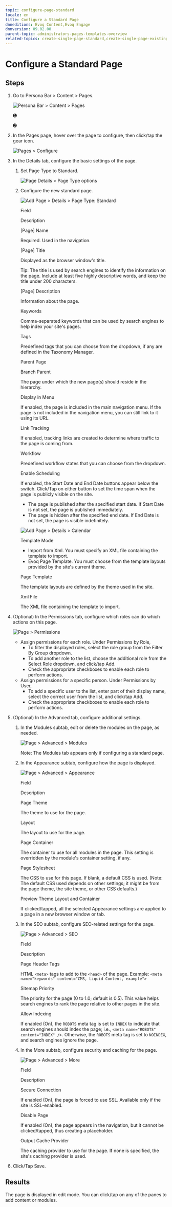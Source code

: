```yaml
---
topic: configure-page-standard
locale: en
title: Configure a Standard Page
dnneditions: Evoq Content,Evoq Engage
dnnversion: 09.02.00
parent-topic: administrators-pages-templates-overview
related-topics: create-single-page-standard,create-single-page-existing,create-single-page-url,create-single-page-file,create-multiple-pages-pb-all,configure-page-existing,configure-page-url,configure-page-file,copy-page-pb-all,edit-page-pb-all,view-hidden-page-pb-all,delete-page-pb-all,restore-deleted-pages,purge-deleted-pages,copy-permissions-to-child-pages-pb-all
---
```


# Configure a Standard Page

## Steps

1.  Go to Persona Bar \> Content \> Pages.
    
    ![Persona Bar > Content > Pages](img/scr-pbar-host-Content-E91.png)
    
    ➊
    
    ➋
    
2.  In the Pages page, hover over the page to configure, then click/tap the gear icon.
    
      
    
    ![Pages > Configure](img/scr-pb-Pages-Configure-E91.png)
    
      
    
3.  In the Details tab, configure the basic settings of the page.
    1.  Set Page Type to Standard.
        
        ![Page Details > Page Type options](img/scr-pb-PageSettings-Details-PageType-E91.png)
        
    2.  Configure the new standard page.
        
          
        
        ![Add Page > Details > Page Type: Standard](img/scr-pb-AddSinglePage-Details-Standard-E91.png)
        
          
        
        Field
        
        Description
        
        \[Page\] Name
        
        Required. Used in the navigation.
        
        \[Page\] Title
        
        Displayed as the browser window's title.
        
        Tip: The title is used by search engines to identify the information on the page. Include at least five highly descriptive words, and keep the title under 200 characters.
        
        \[Page\] Description
        
        Information about the page.
        
        Keywords
        
        Comma-separated keywords that can be used by search engines to help index your site's pages.
        
        Tags
        
        Predefined tags that you can choose from the dropdown, if any are defined in the Taxonomy Manager.
        
        Parent Page
        
        Branch Parent
        
        The page under which the new page(s) should reside in the hierarchy.
        
        Display in Menu
        
        If enabled, the page is included in the main navigation menu. If the page is not included in the navigation menu, you can still link to it using its URL.
        
        Link Tracking
        
        If enabled, tracking links are created to determine where traffic to the page is coming from.
        
        Workflow
        
        Predefined workflow states that you can choose from the dropdown.
        
        Enable Scheduling
        
        If enabled, the Start Date and End Date buttons appear below the switch. Click/Tap on either button to set the time span when the page is publicly visible on the site.
        
        *   The page is published after the specified start date. If Start Date is not set, the page is published immediately.
        *   The page is hidden after the specified end date. If End Date is not set, the page is visible indefinitely.
        
          
        
        ![Add Page > Details > Calendar](img/scr-pb-AddPage-Details-Calendar.png)
        
          
        
        Template Mode
        
        *   Import from Xml. You must specify an XML file containing the template to import.
        *   Evoq Page Template. You must choose from the template layouts provided by the site's current theme.
        
        Page Template
        
        The template layouts are defined by the theme used in the site.
        
        Xml File
        
        The XML file containing the template to import.
        
4.  (Optional) In the Permissions tab, configure which roles can do which actions on this page.
    
      
    
    ![Page > Permissions](img/scr-pb-Page-Permissions-E91.png)
    
      
    
    *   Assign permissions for each role. Under Permissions by Role,
        *   To filter the displayed roles, select the role group from the Filter By Group dropdown.
        *   To add another role to the list, choose the additional role from the Select Role dropdown, and click/tap Add.
        *   Check the appropriate checkboxes to enable each role to perform actions.
    *   Assign permissions for a specific person. Under Permissions by User,
        *   To add a specific user to the list, enter part of their display name, select the correct user from the list, and click/tap Add.
        *   Check the appropriate checkboxes to enable each role to perform actions.
    
5.  (Optional) In the Advanced tab, configure additional settings.
    1.  In the Modules subtab, edit or delete the modules on the page, as needed.
        
          
        
        ![Page > Advanced > Modules](img/scr-pb-Page-Advanced-Modules-E91.png)
        
          
        
        Note: The Modules tab appears only if configuring a standard page.
        
    2.  In the Appearance subtab, configure how the page is displayed.
        
          
        
        ![Page > Advanced > Appearance](img/scr-pb-Page-Advanced-Appearance-E91.png)
        
          
        
        Field
        
        Description
        
        Page Theme
        
        The theme to use for the page.
        
        Layout
        
        The layout to use for the page.
        
        Page Container
        
        The container to use for all modules in the page. This setting is overridden by the module's container setting, if any.
        
        Page Stylesheet
        
        The CSS to use for this page. If blank, a default CSS is used. (Note: The default CSS used depends on other settings; it might be from the page theme, the site theme, or other CSS defaults.)
        
        Preview Theme Layout and Container
        
        If clicked/tapped, all the selected Appearance settings are applied to a page in a new browser window or tab.
        
    3.  In the SEO subtab, configure SEO-related settings for the page.
        
          
        
        ![Page > Advanced > SEO](img/scr-pb-Page-Advanced-SEO-E91.png)
        
          
        
        Field
        
        Description
        
        Page Header Tags
        
        HTML `<meta>` tags to add to the `<head>` of the page. Example: `<meta name="keywords" content="CMS, Liquid Content, example">`
        
        Sitemap Priority
        
        The priority for the page (0 to 1.0; default is 0.5). This value helps search engines to rank the page relative to other pages in the site.
        
        Allow Indexing
        
        If enabled (On), the `ROBOTS` meta tag is set to `INDEX` to indicate that search engines should index the page; i.e., `<meta name="ROBOTS" content="INDEX" />`. Otherwise, the `ROBOTS` meta tag is set to `NOINDEX`, and search engines ignore the page.
        
    4.  In the More subtab, configure security and caching for the page.
        
          
        
        ![Page > Advanced > More](img/scr-pb-Page-Advanced-More-E91.png)
        
          
        
        Field
        
        Description
        
        Secure Connection
        
        If enabled (On), the page is forced to use SSL. Available only if the site is SSL-enabled.
        
        Disable Page
        
        If enabled (On), the page appears in the navigation, but it cannot be clicked/tapped, thus creating a placeholder.
        
        Output Cache Provider
        
        The caching provider to use for the page. If none is specified, the site's caching provider is used.
        
6.  Click/Tap Save.

## Results

The page is displayed in edit mode. You can click/tap on any of the panes to add content or modules.